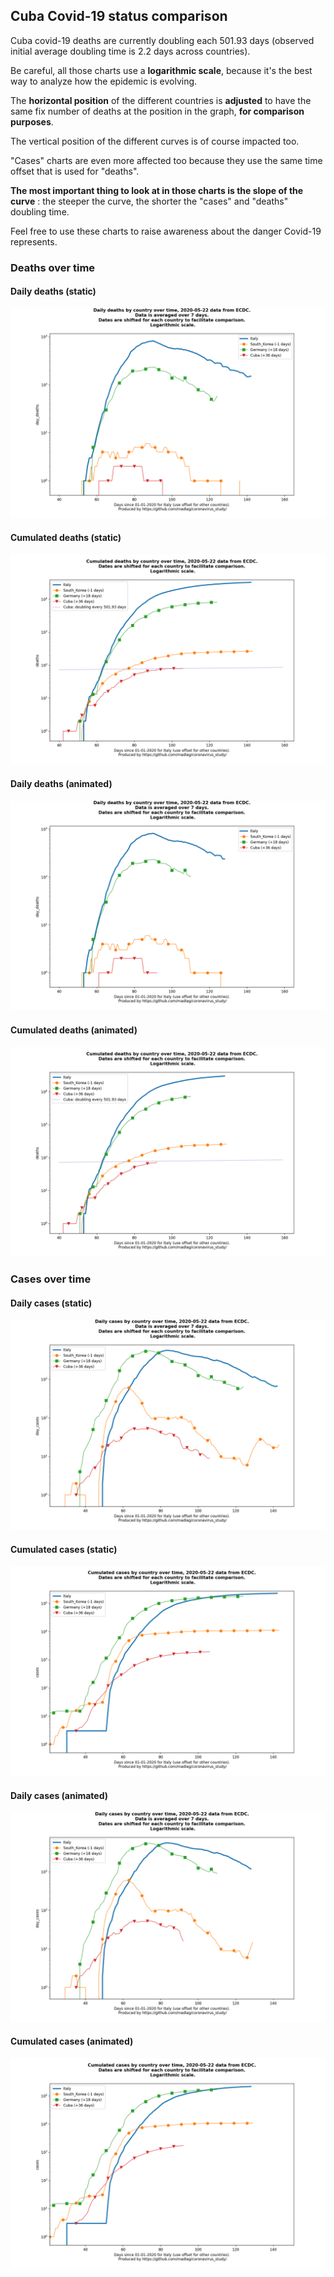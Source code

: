 ## Cuba Covid-19 status comparison 

Cuba covid-19 deaths are currently doubling each 501.93 days (observed initial average doubling time is 2.2 days across countries).



Be careful, all those charts use a **logarithmic scale**, because it's the best way to analyze how the epidemic is evolving.
 
The **horizontal position** of the different countries is **adjusted** to have the same fix number of deaths at the position in the graph, **for comparison purposes**.

The vertical position of the different curves is of course impacted too.

"Cases" charts are even more affected too because they use the same time offset that is used for "deaths".

**The most important thing to look at in those charts is the slope of the curve** : the steeper the curve, the shorter the "cases" and "deaths" doubling time.

Feel free to use these charts to raise awareness about the danger Covid-19 represents. 


 
### Deaths over time
 
#### Daily deaths (static)
![Cuba covid-19 daily deaths static chart](https://raw.githubusercontent.com/madlag/coronavirus_study/master/notebooks/graphs/2020-05-22/countries/Cuba/2020-05-22_Cuba_day_deaths.png "Cuba covid-19 day_deaths static chart")   
 
#### Cumulated deaths (static)
![Cuba covid-19 cumulated deaths static chart](https://raw.githubusercontent.com/madlag/coronavirus_study/master/notebooks/graphs/2020-05-22/countries/Cuba/2020-05-22_Cuba_deaths.png "Cuba covid-19 deaths static chart")   
 
#### Daily deaths (animated)
![Cuba covid-19 daily deaths animated chart](https://raw.githubusercontent.com/madlag/coronavirus_study/master/notebooks/graphs/2020-05-22/countries/Cuba/2020-05-22_Cuba_day_deaths.gif "Cuba covid-19 day_deaths animated chart")   
 
#### Cumulated deaths (animated)
![Cuba covid-19 cumulated deaths animated chart](https://raw.githubusercontent.com/madlag/coronavirus_study/master/notebooks/graphs/2020-05-22/countries/Cuba/2020-05-22_Cuba_deaths.gif "Cuba covid-19 deaths animated chart")   

 
### Cases over time
 
#### Daily cases (static)
![Cuba covid-19 daily cases static chart](https://raw.githubusercontent.com/madlag/coronavirus_study/master/notebooks/graphs/2020-05-22/countries/Cuba/2020-05-22_Cuba_day_cases.png "Cuba covid-19 day_cases static chart")   
 
#### Cumulated cases (static)
![Cuba covid-19 cumulated cases static chart](https://raw.githubusercontent.com/madlag/coronavirus_study/master/notebooks/graphs/2020-05-22/countries/Cuba/2020-05-22_Cuba_cases.png "Cuba covid-19 cases static chart")   
 
#### Daily cases (animated)
![Cuba covid-19 daily cases animated chart](https://raw.githubusercontent.com/madlag/coronavirus_study/master/notebooks/graphs/2020-05-22/countries/Cuba/2020-05-22_Cuba_day_cases.gif "Cuba covid-19 day_cases animated chart")   
 
#### Cumulated cases (animated)
![Cuba covid-19 cumulated cases animated chart](https://raw.githubusercontent.com/madlag/coronavirus_study/master/notebooks/graphs/2020-05-22/countries/Cuba/2020-05-22_Cuba_cases.gif "Cuba covid-19 cases animated chart")   

